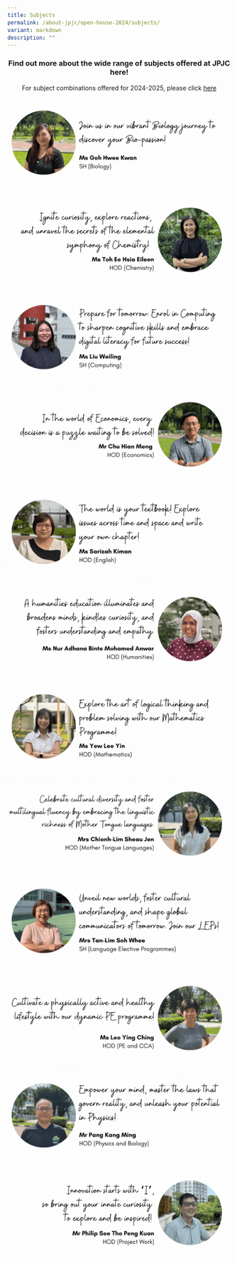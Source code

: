 ```yaml
---
title: Subjects
permalink: /about-jpjc/open-house-2024/subjects/
variant: markdown
description: ""
---
```

<div align="justify">
<h3><center>Find out more about the wide range of subjects offered at JPJC here!</center></h3>
	
<p></p><center>For subject combinations offered for 2024-2025, please click <a href="https://www.jpjc.moe.edu.sg/about/subject-combination/">here</a></center><p></p>
</div>

<a target="_blank" href="https://www.jpjc.moe.edu.sg/mathematics-and-sciences/biology/"><img src="/images/Open%20house%202024/Subjects/Biology.gif"></a>

<a href="https://www.jpjc.moe.edu.sg/mathematics-and-sciences/chemistry/"><img src="/images/Open%20house%202024/Subjects/Chemistry.gif"></a>
	
<a href="https://sites.google.com/view/jpcomputingexperience/"><img src="/images/Open%20house%202024/Subjects/Computing.gif"></a>

<a href="https://www.jpjc.moe.edu.sg/humanities-and-the-arts/economics/"><img src="/images/Open%20house%202024/Subjects/Economics.gif"></a>
	
<a href="https://www.jpjc.moe.edu.sg/knowledge-skills/general-paper/"><img src="/images/Open%20house%202024/Subjects/English.gif"></a>	

<a href="https://www.jpjc.moe.edu.sg/humanities-and-the-arts/"><img src="/images/Open%20house%202024/Subjects/Humanities.gif"></a>	

<a href="https://www.jpjc.moe.edu.sg/mathematics-and-sciences/math/"><img src="/images/Open%20house%202024/Subjects/Mathematics.gif"></a>

<a href="https://www.jpjc.moe.edu.sg/languages/"><img src="/images/Open%20house%202024/Subjects/Mother_Tongue_Languages.gif"></a>
	
<a href="https://www.jpjc.moe.edu.sg/language-elective-programmes/"><img src="/images/Open%20house%202024/Subjects/LEP.gif"></a>	

<a href="https://www.jpjc.moe.edu.sg/physical-education/"><img src="/images/Open%20house%202024/Subjects/Physical_Education.gif"></a>	

<a href="https://www.jpjc.moe.edu.sg/mathematics-and-sciences/physics/"><img src="/images/Open%20house%202024/Subjects/Physics.gif"></a>	

<a href="https://www.jpjc.moe.edu.sg/knowledge-skills/project-work/"><img src="/images/Open%20house%202024/Subjects/Project_Work.gif"></a>